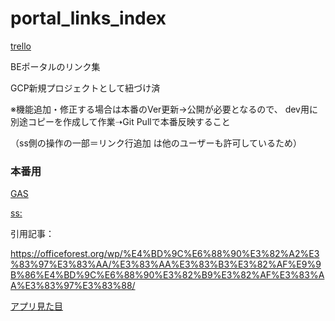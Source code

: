 # portal_links_index

[trello](https://trello.com/c/kVCOmn16/10-%E5%95%8F%E3%81%84%E5%90%88%E3%82%8F%E3%81%9B%E3%81%AE%E5%89%8A%E6%B8%9B%E3%81%AB%E3%81%A4%E3%81%84%E3%81%A6%E8%80%83%E3%81%88%E3%82%8B)

BEポータルのリンク集

GCP新規プロジェクトとして紐づけ済

※機能追加・修正する場合は本番のVer更新→公開が必要となるので、
dev用に別途コピーを作成して作業➝Git Pullで本番反映すること

（ss側の操作の一部＝リンク行追加   は他のユーザーも許可しているため）


### 本番用
[GAS](https://script.google.com/d/1yV3Yu8V6DQXQNvpSDpqBhunPwaARM5hjlcd9br5Awg_FDhDS8XdjMKlY/edit?mid=ACjPJvF8ge4_hAUhLteCkubVS9RTVllu75MdQhqYtB9fR7fNenmNe0xThDaFSStxFIFLFYEd8rIHEh1kS0vKuI9uwdJpTrs6WhUyNBK7leem_ANeCi_F3zDbpW9feKwX02UbeqJeJmovUpY&uiv=2)

[ss:](https://docs.google.com/spreadsheets/d/1DhtszhxlhgJtfdl3ER3A_9ZVqLUTDHg8wyycpZOSVjM/edit#gid=0)


引用記事：

https://officeforest.org/wp/%E4%BD%9C%E6%88%90%E3%82%A2%E3%83%97%E3%83%AA/%E3%83%AA%E3%83%B3%E3%82%AF%E9%9B%86%E4%BD%9C%E6%88%90%E3%82%B9%E3%82%AF%E3%83%AA%E3%83%97%E3%83%88/

[アプリ見た目](https://sites.google.com/view/mushroom-world/%E5%9F%8B%E3%82%81%E8%BE%BC%E3%81%BF%E3%81%82%E3%82%8C%E3%81%93%E3%82%8C/gas%E3%82%A2%E3%83%97%E3%83%AA?authuser=0)

